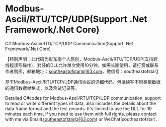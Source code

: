 # Modbus-Ascii/RTU/TCP/UDP(Support .Net Framework/.Net Core)
C# Modbus-Ascii/RTU/TCP/UDP Communication(Support .Net Framework/.Net Core)

【特别声明：此代码为彭东南个人原创，Modbus-Ascii/RTU/TCP/UDP(支持跨线程读写操作)，封装的DLL允许单次使用10分钟。如需长期使用，请打赏或联系作者购买，邮箱地址：southeastofstar@163.com，微信号：southeastofstar】

基于Modbus-Ascii/RTU/TCP/UDP通讯协议的详细代码，包括读写不同类型数据的通讯数据帧格式，以及测试记录等。

Detailed C#codes for Modbus-Ascii/RTU/TCP/UDP communication, support to read or write different types of data, also includes the details about the data frame format and the test records. It's limited to use the DLL for 10 minutes each time, if you need to use them with full rights, please contact with me via Email(southeastofstar@163.com) or WeChat(southeastofstar).
